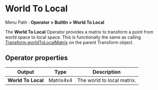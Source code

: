 # World To Local

Menu Path : **Operator > BuiltIn > World To Local**

The **World To Local** Operator provides a matrix to transform a point from world space to local space. This is functionally the same as calling [Transform.worldToLocalMatrix](https://docs.unity3d.com/ScriptReference/Transform-worldToLocalMatrix.html) on the parent Transform object.

## Operator properties

| **Output**         | **Type**  | **Description**            |
| ------------------ | --------- | -------------------------- |
| **World To Local** | Matrix4x4 | The world to local matrix. |
